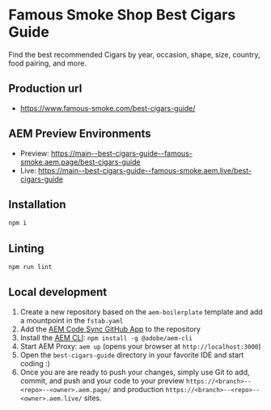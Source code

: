 # Famous Smoke Shop Best Cigars Guide
Find the best recommended Cigars by year, occasion, shape, size, country, food pairing, and more. 

## Production url
- https://www.famous-smoke.com/best-cigars-guide/

## AEM Preview Environments
- Preview: https://main--best-cigars-guide--famous-smoke.aem.page/best-cigars-guide
- Live: https://main--best-cigars-guide--famous-smoke.aem.live/best-cigars-guide

## Installation

```sh
npm i
```

## Linting

```sh
npm run lint
```

## Local development

1. Create a new repository based on the `aem-boilerplate` template and add a mountpoint in the `fstab.yaml`
1. Add the [AEM Code Sync GitHub App](https://github.com/apps/aem-code-sync) to the repository
1. Install the [AEM CLI](https://github.com/adobe/helix-cli): `npm install -g @adobe/aem-cli`
1. Start AEM Proxy: `aem up` (opens your browser at `http://localhost:3000`)
1. Open the `best-cigars-guide` directory in your favorite IDE and start coding :)
1. Once you are are ready to push your changes, simply use Git to add, commit, and push and your code to your preview `https://<branch>--<repo>--<owner>.aem.page/` and production `https://<branch>--<repo>--<owner>.aem.live/` sites.
